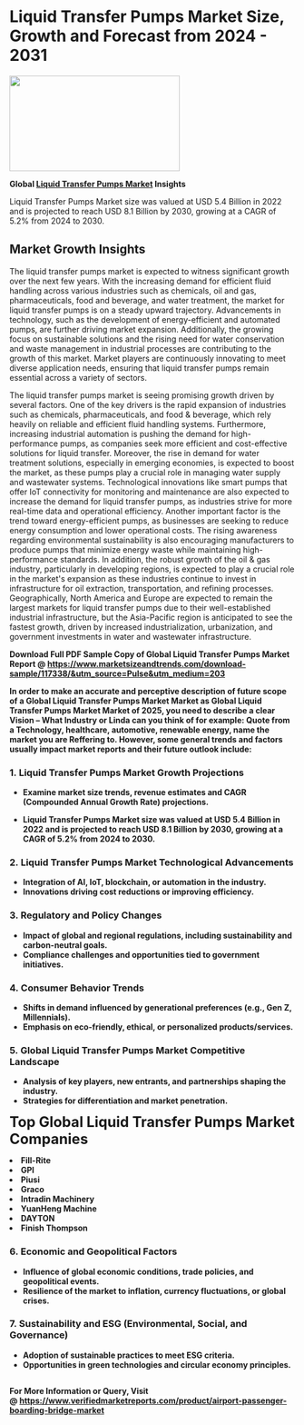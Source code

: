 <H1>Liquid Transfer Pumps Market Size, Growth and Forecast from 2024 - 2031</H1><img class="aligncenter size-medium wp-image-584254" src="https://thirdeyenews.in/wp-content/uploads/2024/09/Global-Market-Research-300x168.jpeg" alt="" width="300" height="168" /><p><strong>Global&nbsp;<a href="https://www.marketsizeandtrends.com/download-sample/117338/&amp;utm_source=Pulse&amp;utm_medium=203">Liquid Transfer Pumps Market</a> Insights</strong></p><p>Liquid Transfer Pumps Market size was valued at USD 5.4 Billion in 2022 and is projected to reach USD 8.1 Billion by 2030, growing at a CAGR of 5.2% from 2024 to 2030.</p><p><h2>Market Growth Insights</h2> <p>The liquid transfer pumps market is expected to witness significant growth over the next few years. With the increasing demand for efficient fluid handling across various industries such as chemicals, oil and gas, pharmaceuticals, food and beverage, and water treatment, the market for liquid transfer pumps is on a steady upward trajectory. Advancements in technology, such as the development of energy-efficient and automated pumps, are further driving market expansion. Additionally, the growing focus on sustainable solutions and the rising need for water conservation and waste management in industrial processes are contributing to the growth of this market. Market players are continuously innovating to meet diverse application needs, ensuring that liquid transfer pumps remain essential across a variety of sectors.</p> <p><strong></strong></p> <p>The liquid transfer pumps market is seeing promising growth driven by several factors. One of the key drivers is the rapid expansion of industries such as chemicals, pharmaceuticals, and food & beverage, which rely heavily on reliable and efficient fluid handling systems. Furthermore, increasing industrial automation is pushing the demand for high-performance pumps, as companies seek more efficient and cost-effective solutions for liquid transfer. Moreover, the rise in demand for water treatment solutions, especially in emerging economies, is expected to boost the market, as these pumps play a crucial role in managing water supply and wastewater systems. Technological innovations like smart pumps that offer IoT connectivity for monitoring and maintenance are also expected to increase the demand for liquid transfer pumps, as industries strive for more real-time data and operational efficiency. Another important factor is the trend toward energy-efficient pumps, as businesses are seeking to reduce energy consumption and lower operational costs. The rising awareness regarding environmental sustainability is also encouraging manufacturers to produce pumps that minimize energy waste while maintaining high-performance standards. In addition, the robust growth of the oil & gas industry, particularly in developing regions, is expected to play a crucial role in the market's expansion as these industries continue to invest in infrastructure for oil extraction, transportation, and refining processes. Geographically, North America and Europe are expected to remain the largest markets for liquid transfer pumps due to their well-established industrial infrastructure, but the Asia-Pacific region is anticipated to see the fastest growth, driven by increased industrialization, urbanization, and government investments in water and wastewater infrastructure. <p><strong></p><p><span class=""><strong>Download Full PDF Sample Copy of Global Liquid Transfer Pumps Market Report</strong> @ <a href="https://www.marketsizeandtrends.com/download-sample/117338/&amp;utm_source=Pulse&amp;utm_medium=203" target="_blank">https://www.marketsizeandtrends.com/download-sample/117338/&amp;utm_source=Pulse&amp;utm_medium=203</a></span></p><p>In order to make an accurate and perceptive description of future scope of a Global&nbsp;Liquid Transfer Pumps Market Market as Global&nbsp;Liquid Transfer Pumps Market Market of 2025, you need to describe a clear Vision &ndash; What Industry or Linda can you think of for example: Quote from a Technology, healthcare, automotive, renewable energy, name the market you are Reffering to. However, some general trends and factors usually impact market reports and their future outlook include:</p><h3>1.&nbsp;<strong>Liquid Transfer Pumps Market Growth Projections</strong></h3><ul><li>Examine market size trends, revenue estimates and CAGR (Compounded Annual Growth Rate) projections.</li><li><p>Liquid Transfer Pumps Market size was valued at USD 5.4 Billion in 2022 and is projected to reach USD 8.1 Billion by 2030, growing at a CAGR of 5.2% from 2024 to 2030.</p></li></ul><h3>2.&nbsp;<strong>Liquid Transfer Pumps Market Technological Advancements</strong></h3><ul><li>Integration of AI, IoT, blockchain, or automation in the industry.</li><li>Innovations driving cost reductions or improving efficiency.</li></ul><h3>3.&nbsp;<strong>Regulatory and Policy Changes</strong></h3><ul><li>Impact of global and regional regulations, including sustainability and carbon-neutral goals.</li><li>Compliance challenges and opportunities tied to government initiatives.</li></ul><h3>4.&nbsp;<strong>Consumer Behavior Trends</strong></h3><ul><li>Shifts in demand influenced by generational preferences (e.g., Gen Z, Millennials).</li><li>Emphasis on eco-friendly, ethical, or personalized products/services.</li></ul><h3>5.&nbsp;<strong>Global Liquid Transfer Pumps Market Competitive Landscape</strong></h3><ul><li>Analysis of key players, new entrants, and partnerships shaping the industry.</li><li>Strategies for differentiation and market penetration.</li></ul><p data-pm-slice="1 1 []"><span style="color: inherit; font-family: inherit; font-size: 25px;">Top Global Liquid Transfer Pumps Market Companies</span></p><div class="" data-test-id=""><p><li>Fill-Rite</li><li> GPI</li><li> Piusi</li><li> Graco</li><li> Intradin Machinery</li><li> YuanHeng Machine</li><li> DAYTON</li><li> Finish Thompson</li></p></div><h3>6.&nbsp;<strong>Economic and Geopolitical Factors</strong></h3><ul><li>Influence of global economic conditions, trade policies, and geopolitical events.</li><li>Resilience of the market to inflation, currency fluctuations, or global crises.</li></ul><h3>7.&nbsp;<strong>Sustainability and ESG (Environmental, Social, and Governance)</strong></h3><ul><li>Adoption of sustainable practices to meet ESG criteria.</li><li>Opportunities in green technologies and circular economy principles.</li></ul><h2><strong style="font-size: 14px;">For More Information or Query, Visit @&nbsp;</strong><a style="background-color: #ffffff; font-size: 14px;" href="https://www.marketsizeandtrends.com/report/liquid-transfer-pumps-market/" target="_blank">https://www.verifiedmarketreports.com/product/airport-passenger-boarding-bridge-market</a></h2>
